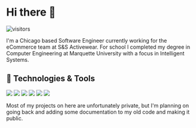 # Hi there 👋

![visitors](https://visitor-badge.laobi.icu/badge?page_id=fb-reda.fb-reda)

I'm a Chicago based Software Engineer currently working for the eCommerce team at S&S Activewear.  For school I completed my degree in Computer Engineering at Marquette University with a focus in Intelligent Systems.

## 🔧 Technologies & Tools

![](https://img.shields.io/badge/OS-MacOS-informational?style=flat&logo=apple)
![](https://img.shields.io/badge/Editor-VS_Code-informational?style=flat&logo=visual-studio-code)
![](https://img.shields.io/badge/Code-Python-informational?style=flat&logo=python)
![](https://img.shields.io/badge/Code-JavaScript-informational?style=flat&logo=javascript)
![](https://img.shields.io/badge/Code-React-informational?style=flat&logo=react)
![](https://img.shields.io/badge/Shell-Bash-informational?style=flat&logo=gnu-bash)

Most of my projects on here are unfortunately private, but I'm planning on going back and adding some documentation to my old code and making it public.

<!--
**FB-Reda/FB-Reda** is a ✨ _special_ ✨ repository because its `README.md` (this file) appears on your GitHub profile.

Here are some ideas to get you started:

- 🔭 I’m currently working on ...
- 🌱 I’m currently learning ...
- 👯 I’m looking to collaborate on ...
- 🤔 I’m looking for help with ...
- 💬 Ask me about ...
- 📫 How to reach me: ...
- 😄 Pronouns: He/Him
- ⚡ Fun fact: ...
-->
